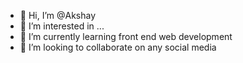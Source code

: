 - 👋 Hi, I’m @Akshay
- 👀 I’m interested in ...
- 🌱 I’m currently learning front end web development
- 💞️ I’m looking to collaborate on any social media

<!---
Akshay12184/Akshay12184 is a ✨ special ✨ repository because its `README.md` (this file) appears on your GitHub profile.
You can click the Preview link to take a look at your changes.
--->
